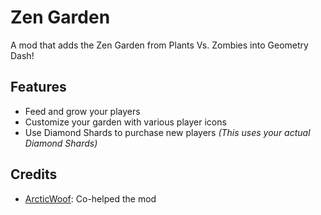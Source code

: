 # Zen Garden

A mod that adds the Zen Garden from Plants Vs. Zombies into Geometry Dash!

## Features
- Feed and grow your players
- Customize your garden with various player icons
- Use Diamond Shards to purchase new players *(This uses your actual Diamond Shards)*

## Credits
- [ArcticWoof](user:7689052): Co-helped the mod